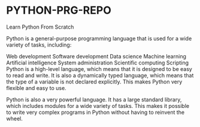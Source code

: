 # PYTHON-PRG-REPO
Learn Python From Scratch


Python is a general-purpose programming language that is used for a wide variety of tasks, including:

Web development
Software development
Data science
Machine learning
Artificial intelligence
System administration
Scientific computing
Scripting
Python is a high-level language, which means that it is designed to be easy to read and write. It is also a dynamically typed language, which means that the type of a variable is not declared explicitly. This makes Python very flexible and easy to use.

Python is also a very powerful language. It has a large standard library, which includes modules for a wide variety of tasks. This makes it possible to write very complex programs in Python without having to reinvent the wheel.
